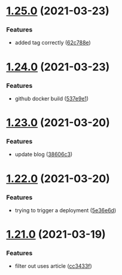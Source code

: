 # [1.25.0](https://github.com/MihaiNueleanu/blog/compare/1.24.0...1.25.0) (2021-03-23)


### Features

* added tag correctly ([62c788e](https://github.com/MihaiNueleanu/blog/commit/62c788e596f2c0815393ca7f51cdcfdc928510db))



# [1.24.0](https://github.com/MihaiNueleanu/blog/compare/1.23.0...1.24.0) (2021-03-23)


### Features

* github docker build ([537e9e1](https://github.com/MihaiNueleanu/blog/commit/537e9e1259495a406bcb54125b032de4492f82eb))



# [1.23.0](https://github.com/MihaiNueleanu/blog/compare/1.22.0...1.23.0) (2021-03-20)


### Features

* update blog ([38606c3](https://github.com/MihaiNueleanu/blog/commit/38606c304f7b78a401d44f460d2658f18723e71b))



# [1.22.0](https://github.com/MihaiNueleanu/blog/compare/1.21.0...1.22.0) (2021-03-20)


### Features

* trying to trigger a deployment ([5e36e6d](https://github.com/MihaiNueleanu/blog/commit/5e36e6dec3d1e6f89b929c58cc43ba77bb92038b))



# [1.21.0](https://github.com/MihaiNueleanu/blog/compare/1.20.0...1.21.0) (2021-03-19)


### Features

* filter out uses article ([cc3433f](https://github.com/MihaiNueleanu/blog/commit/cc3433f79408f3828ee651018ebafc21c9a06de7))



